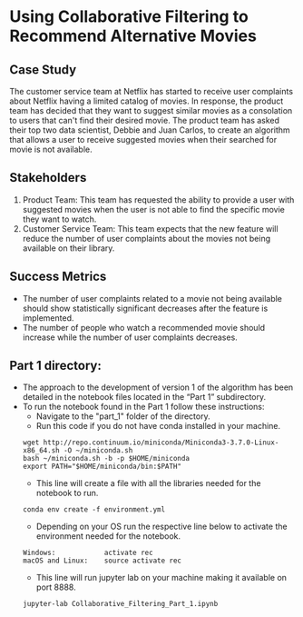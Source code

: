 # Using Collaborative Filtering to Recommend Alternative Movies

## Case Study
The customer service team at Netflix has started to receive user complaints about Netflix having a limited catalog of movies. In response, the product team has decided that they want to suggest similar movies as a consolation to users that can't find their desired movie. The product team has asked their top two data scientist, Debbie and Juan Carlos, to create an algorithm that allows a user to receive suggested movies when their searched for movie is not available.


## Stakeholders
1. Product Team: This team has requested the ability to provide a user with suggested movies when the user is not able to find the specific movie they want to watch.
2. Customer Service Team: This team expects that the new feature will reduce the number of user complaints about the movies not being available on their library.

## Success Metrics
* The number of user complaints related to a movie not being available should show statistically significant decreases after the feature is implemented.
* The number of people who watch a recommended movie should increase while the number of user complaints decreases.


## Part 1 directory:
* The approach to the development of version 1 of the algorithm has been detailed in the notebook files located in the “Part 1” subdirectory.
* To run the notebook found in the Part 1 follow these instructions:
    * Navigate to the "part_1" folder of the directory.
    * Run this code if you do not have conda installed in your machine.
    ```text
    wget http://repo.continuum.io/miniconda/Miniconda3-3.7.0-Linux-x86_64.sh -O ~/miniconda.sh
    bash ~/miniconda.sh -b -p $HOME/miniconda
    export PATH="$HOME/miniconda/bin:$PATH"
    ```
    * This line will create a file with all the libraries needed for the notebook to run.
    ```text
    conda env create -f environment.yml
    ```
    * Depending on your OS run the respective line below to activate the environment needed for the notebook.
    ```text
    Windows:            activate rec
    macOS and Linux:    source activate rec

    ```
    * This line will run jupyter lab on your machine making it available on port 8888.
    ```text
    jupyter-lab Collaborative_Filtering_Part_1.ipynb
    ```



